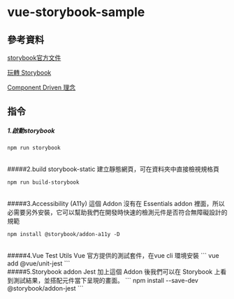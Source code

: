 # vue-storybook-sample


## 參考資料

[storybook官方文件](https://storybook.js.org/docs/vue/get-started/install)

[玩轉 Storybook](https://ithelp.ithome.com.tw/articles/10237430)

[Component Driven 理念](https://www.componentdriven.org/)


## 指令

##### 1.啟動storybook

```
npm run storybook
```
<br>
#####2.build storybook-static
建立靜態網頁，可在資料夾中直接檢視規格頁 

```
npm run build-storybook
```
<br>
#####3.Accessibility (A11y)
這個 Addon 沒有在 Essentials addon 裡面，所以必需要另外安裝，它可以幫助我們在開發時快速的檢測元件是否符合無障礙設計的規範

```
npm install @storybook/addon-a11y -D
```
<br>
#####4.Vue Test Utils
Vue 官方提供的測試套件，在vue cli 環境安裝
```
vue add @vue/unit-jest
```
<br>
#####5.Storybook addon Jest
加上這個 Addon 後我們可以在 Storybook 上看到測試結果，並搭配元件當下呈現的畫面。
```
npm install --save-dev @storybook/addon-jest
```
